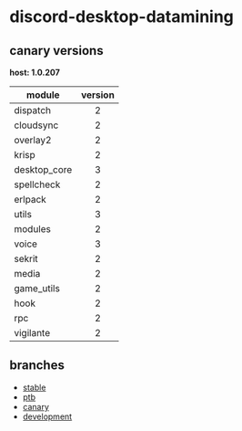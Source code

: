 # discord-desktop-datamining

## canary versions

**host: 1.0.207**

| module | version |
| ------ | :-----: |
| dispatch | 2 |
| cloudsync | 2 |
| overlay2 | 2 |
| krisp | 2 |
| desktop_core | 3 |
| spellcheck | 2 |
| erlpack | 2 |
| utils | 3 |
| modules | 2 |
| voice | 3 |
| sekrit | 2 |
| media | 2 |
| game_utils | 2 |
| hook | 2 |
| rpc | 2 |
| vigilante | 2 |

## branches

- [stable](https://github.com/OpenAsar/discord-desktop-datamining/tree/stable)
- [ptb](https://github.com/OpenAsar/discord-desktop-datamining/tree/ptb)
- [canary](https://github.com/OpenAsar/discord-desktop-datamining/tree/canary)
- [development](https://github.com/OpenAsar/discord-desktop-datamining/tree/development)